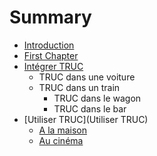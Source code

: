 # Summary

* [Introduction](README.md)
* [First Chapter](chapter1.md)
* [Intégrer TRUC](https://www.gitbook.com/book/kerphi/documentation-de-test/edit#)
  * TRUC dans une voiture
  * TRUC dans un train
    * TRUC dans le wagon
    * TRUC dans le bar
* [Utiliser TRUC](Utiliser TRUC)
  * [A la maison](/use-truc/home.md)
  * [Au cinéma](use-truc/au-cinema.md)



